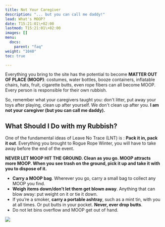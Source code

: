 ```yaml
---
title: Not Your Caregiver
description: "... but you can call me daddy!"
lead: What's MOOP?
date: T15:21:01\+02:00
lastmod: T15:21:01\+02:00
images: []
menu: 
  docs:
    parent: "faq"
weight: "1040"
toc: true

---
```

Everything you bring to the site has the potential to become **MATTER OUT OF PLACE (MOOP)**: costumes, water bottles, booze containers, inflatable chairs, hats, fruit, cigarette butts, even rope fibers can all become MOOP. Every person is responsible for their own rubbish.

So, remember what your caregivers taught you: don't litter, put away your toys after playing, clean up after yourself.
We don't clean up after you. **I am not your caregiver (but you can call me daddy).**

## What Should I Do with my Rubbish?

One of the fundamental ideas of Leave No Trace (LNT) is : **Pack it in, pack it out**. Everything you brought to Rogue Rope Winter, you will have to take away before the end of the event.

**NEVER LET MOOP HIT THE GROUND. Clean as you go. MOOP attracts more MOOP. When you see trash on the ground, pick it up and take it with you to dispose of it.**

* **Carry a MOOP bag**. Wherever you go, carry a small bag to collect any MOOP you find.
* **Weigh items down/don’t let them get blown away**. Anything that can blow away: put weight on it or tie it down. 
* If you’re a smoker, **carry a portable ashtray**, such as a mint tin, with you at all times. Or put butts in your pocket. **Never, ever drop butts**.
* Do not let bins overflow and MOOP get out of hand.

![](https://i.imgur.com/XS3diJ1.jpeg)
